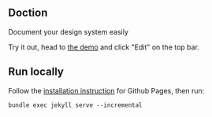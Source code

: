 Doction
---

Document your design system easily

Try it out, head to [the demo](https://jenil.github.io/doction/?storage=local) and click "Edit" on the top bar.


## Run locally

Follow the [installation instruction](https://help.github.com/articles/setting-up-your-github-pages-site-locally-with-jekyll/) for Github Pages, then run:
```
bundle exec jekyll serve --incremental
```
